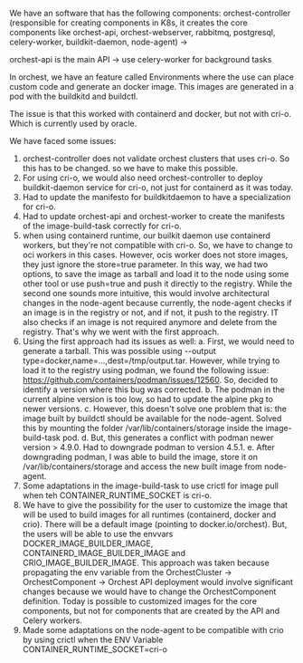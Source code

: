 We have an software that has the following components:
orchest-controller (responsible for creating components in K8s, it creates the core components like orchest-api, orchest-webserver, rabbitmq, postgresql, celery-worker, buildkit-daemon, node-agent) -> 

orchest-api is the main API -> use celery-worker for background tasks

In orchest, we have an feature called Environments where the use can place custom code and generate an docker image. This images are generated in a pod with the buildkitd and buildctl.

The issue is that this worked with containerd and docker, but not with cri-o. Which is currently used by oracle.

We have faced some issues:
1. orchest-controller does not validate orchest clusters that uses cri-o. So this has to be changed. so we have to make this possible.
2. For using cri-o, we would also need orchest-controller to deploy buildkit-daemon service for cri-o, not just for containerd as it was today.
3. Had to update the manifesto for buildkitdaemon to have a specialization for cri-o.
4. Had to update orchest-api and orchest-worker to create the manifests of the image-build-task correctly for cri-o.
5. when using containerd runtime, our builkit daemon use containerd workers, but they're not compatible with cri-o. So, we have to change to oci workers in this cases. However, ocis worker does not store images, they just ignore the store=true parameter. In this way, we had two options, to save the image as tarball and load it to the node using some other tool or use push=true and push it directly to the registry. While the second one sounds more intuitive, this would involve architectural changes in the node-agent because currently, the node-agent checks if an image is in the registry or not, and if not, it push to the registry. IT also checks if an image is not required anymore and delete from the registry. That's why we went with the first approach. 
6. Using the first approach had its issues as well:
  a. First, we would need to generate a tarball. This was possible using --output type=docker,name=...,dest=/tmp/output.tar. However, while trying to load it to the registry using podman, we found the following issue: https://github.com/containers/podman/issues/12560. So, decided to identify a version where this bug was corrected.
  b. The podman in the current alpine version is too low, so had to update the alpine pkg to newer versions. 
  c. However, this doesn't solve one problem that is: the image built by buildctl should be available for the node-agent. Solved this by mounting the folder /var/lib/containers/storage inside the image-build-task pod.
  d. But, this generates a conflict with podman newer version > 4.9.0. Had to downgrade podman to version 4.5.1.
  e. After downgrading podman, I was able to build the image, store it on /var/lib/containers/storage and access the new built image from node-agent.
7. Some adaptations in the image-build-task to use crictl for image pull when teh CONTAINER_RUNTIME_SOCKET is cri-o.
8. We have to give the possibility for the user to customize the image that will be used to build images for all runtimes (containerd, docker and crio). There will be a default image (pointing to docker.io/orchest). But, the users will be able to use the envvars DOCKER_IMAGE_BUILDER_IMAGE, CONTAINERD_IMAGE_BUILDER_IMAGE and CRIO_IMAGE_BUILDER_IMAGE. This approach was taken because propagating the env variable from the OrchestCluster -> OrchestComponent -> Orchest API deployment would involve significant changes because we would have to change the OrchestComponent definition. Today is possible to customized images for the core components, but not for components that are created by the API and Celery workers.
9. Made some adaptations on the node-agent to be compatible with crio by using crictl when the ENV Variable CONTAINER_RUNTIME_SOCKET=cri-o
